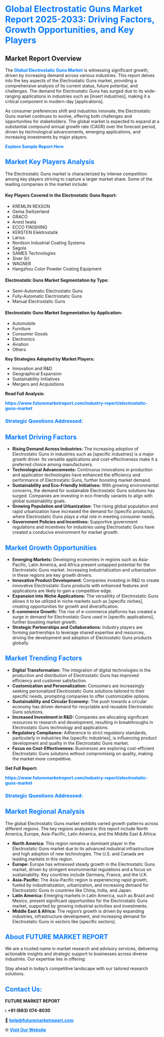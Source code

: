 <h1 style="color: #007BFF;">Global Electrostatic Guns Market Report 2025-2033: Driving Factors, Growth Opportunities, and Key Players</h1>

<section id="overview">
<h2>Market Report Overview</h2>
<p>The <a href="https://www.futuremarketreport.com/industry-report/electrostatic-guns-market" style="color: #007BFF; text-decoration: none;"><strong>Global Electrostatic Guns Market</strong></a> is witnessing significant growth, driven by increasing demand across various industries. This report delves into the key aspects of the Electrostatic Guns market, providing a comprehensive analysis of its current status, future potential, and challenges. The demand for Electrostatic Guns has surged due to its wide-ranging applications in industries such as [insert industries], making it a critical component in modern-day [applications].</p>
<p>As consumer preferences shift and industries innovate, the Electrostatic Guns market continues to evolve, offering both challenges and opportunities for stakeholders. The global market is expected to expand at a substantial compound annual growth rate (CAGR) over the forecast period, driven by technological advancements, emerging applications, and increasing investments by major players.</p>
</section>

<section id="overview">
<p><a href="https://www.futuremarketreport.com/request-sample/reportId=82954" style="color: #007BFF; text-decoration: none;"><strong>Explore Sample Report Here</strong></a></p>
</section>

<section id="key-players">
<h2 style="color: #007BFF;">Market Key Players Analysis</h2>
<p>The Electrostatic Guns market is characterized by intense competition among key players striving to capture a larger market share. Some of the leading companies in the market include:</p>
<h4>Key Players Covered in the Electrostatic Guns Report:</h4>
<ul><li>KREMLIN REXSON</li><li>Gema Switzerland</li><li>GRACO</li><li>Anest Iwata</li><li>ECCO FINISHING</li><li>KERSTEN Elektrostatik</li><li>Larius</li><li>Nordson Industrial Coating Systems</li><li>Sagola</li><li>SAMES Technologies</li><li>Siver Srl</li><li>WAGNER</li><li>Hangzhou Color Powder Coating Equipment</li></ul>
<h4>Electrostatic Guns Market Segmentation by Type:</h4>
<ul><li>Semi-Automatic Electrostatic Guns</li><li>Fully-Automatic Electrostatic Guns</li><li>Manual Electrostatic Guns</li></ul>

<h4>Electrostatic Guns Market Segmentation by Application:</h4>
<ul><li>Automobile</li><li>Furniture</li><li>Consumer Goods</li><li>Electronics</li><li>Aviation</li><li>Others</li></ul>
<p><strong>Key Strategies Adopted by Market Players:</strong></p>
<ul>
<li>Innovation and R&D</li>
<li>Geographical Expansion</li>
<li>Sustainability Initiatives</li>
<li>Mergers and Acquisitions</li>
</ul>
</section>

<section>
<p><strong>Read Full Analysis: </strong></p><a href="https://www.futuremarketreport.com/industry-report/electrostatic-guns-market" style="color: #007BFF; text-decoration: none;"><strong>https://www.futuremarketreport.com/industry-report/electrostatic-guns-market</strong></a>
<h3 style="color: #007BFF;">Strategic Questions Addressed:</h3>
</section>

<section id="driving-factors">
<h2 style="color: #007BFF;">Market Driving Factors</h2>
<ul>
<li><strong>Rising Demand Across Industries:</strong> The increasing adoption of Electrostatic Guns in industries such as [specific industries] is a major growth driver. Its versatile applications and cost-effectiveness make it a preferred choice among manufacturers.</li>
<li><strong>Technological Advancements:</strong> Continuous innovations in production and application technologies have enhanced the efficiency and performance of Electrostatic Guns, further boosting market demand.</li>
<li><strong>Sustainability and Eco-Friendly Initiatives:</strong> With growing environmental concerns, the demand for sustainable Electrostatic Guns solutions has surged. Companies are investing in eco-friendly variants to align with global sustainability goals.</li>
<li><strong>Growing Population and Urbanization:</strong> The rising global population and rapid urbanization have increased the demand for [specific products], where Electrostatic Guns plays a vital role in meeting consumer needs.</li>
<li><strong>Government Policies and Incentives:</strong> Supportive government regulations and incentives for industries using Electrostatic Guns have created a conducive environment for market growth.</li>
</ul>
</section>

<section id="growth-opportunities">
<h2 style="color: #007BFF;">Market Growth Opportunities</h2>
<ul>
<li><strong>Emerging Markets:</strong> Developing economies in regions such as Asia-Pacific, Latin America, and Africa present untapped potential for the Electrostatic Guns market. Increasing industrialization and urbanization in these regions are key growth drivers.</li>
<li><strong>Innovative Product Development:</strong> Companies investing in R&D to create innovative Electrostatic Guns products with enhanced features and applications are likely to gain a competitive edge.</li>
<li><strong>Expansion into Niche Applications:</strong> The versatility of Electrostatic Guns allows it to be utilized in niche markets such as [specific niches], creating opportunities for growth and diversification.</li>
<li><strong>E-commerce Growth:</strong> The rise of e-commerce platforms has created a surge in demand for Electrostatic Guns used in [specific applications], further boosting market growth.</li>
<li><strong>Strategic Partnerships and Collaborations:</strong> Industry players are forming partnerships to leverage shared expertise and resources, driving the development and adoption of Electrostatic Guns products globally.</li>
</ul>
</section>

<section id="trending-factors">
<h2 style="color: #007BFF;">Market Trending Factors</h2>
<ul>
<li><strong>Digital Transformation:</strong> The integration of digital technologies in the production and distribution of Electrostatic Guns has improved efficiency and customer satisfaction.</li>
<li><strong>Customization and Personalization:</strong> Consumers are increasingly seeking personalized Electrostatic Guns solutions tailored to their specific needs, prompting companies to offer customizable options.</li>
<li><strong>Sustainability and Circular Economy:</strong> The push towards a circular economy has driven demand for recyclable and reusable Electrostatic Guns solutions.</li>
<li><strong>Increased Investment in R&D:</strong> Companies are allocating significant resources to research and development, resulting in breakthroughs in Electrostatic Guns technology and applications.</li>
<li><strong>Regulatory Compliance:</strong> Adherence to strict regulatory standards, particularly in industries like [specific industries], is influencing product development and quality in the Electrostatic Guns market.</li>
<li><strong>Focus on Cost-Effectiveness:</strong> Businesses are exploring cost-efficient Electrostatic Guns solutions without compromising on quality, making the market more competitive.</li>
</ul>
</section>

<section>
<p><strong>Get Full Report: </strong></p><a href="https://www.futuremarketreport.com/industry-report/electrostatic-guns-market" style="color: #007BFF; text-decoration: none;"><strong>https://www.futuremarketreport.com/industry-report/electrostatic-guns-market</strong></a>
<h3 style="color: #007BFF;">Strategic Questions Addressed:</h3>
</section>


<section id="regional-analysis">
<h2 style="color: #007BFF;">Market Regional Analysis</h2>
<p>The global Electrostatic Guns market exhibits varied growth patterns across different regions. The key regions analyzed in this report include North America, Europe, Asia-Pacific, Latin America, and the Middle East & Africa:</p>
<ul>
<li><strong>North America:</strong> This region remains a dominant player in the Electrostatic Guns market due to its advanced industrial infrastructure and high adoption of new technologies. The U.S. and Canada are leading markets in this region.</li>
<li><strong>Europe:</strong> Europe has witnessed steady growth in the Electrostatic Guns market, driven by stringent environmental regulations and a focus on sustainability. Key countries include Germany, France, and the U.K.</li>
<li><strong>Asia-Pacific:</strong> The Asia-Pacific region is experiencing rapid growth, fueled by industrialization, urbanization, and increasing demand for Electrostatic Guns in countries like China, India, and Japan.</li>
<li><strong>Latin America:</strong> Emerging markets in Latin America, such as Brazil and Mexico, present significant opportunities for the Electrostatic Guns market, supported by growing industrial activities and investments.</li>
<li><strong>Middle East & Africa:</strong> The region’s growth is driven by expanding industries, infrastructure development, and increasing demand for Electrostatic Guns in sectors like [specific sectors].</li>
</ul>
</section>

<footer>
<h2 style="color: #007BFF;">About FUTURE MARKET REPORT</h2>
<p>We are a trusted name in market research and advisory services, delivering actionable insights and strategic support to businesses across diverse industries. Our expertise lies in offering:</p>

<p>Stay ahead in today’s competitive landscape with our tailored research solutions.</p>

<h2 style="color: #007BFF;">Contact Us:</h2>
<p><strong>FUTURE MARKET REPORT</strong></p>
<p>📞 <strong>+91 (883) 074-8030</strong></p>
<p>📧 <strong><a href="mailto:help@futuremarketreport.com" style="color: #007BFF;">help@futuremarketreport.com</a></strong></p>
<p>🌐 <strong><a href="https://www.futuremarketreport.com/" style="color: #007BFF;">Visit Our Website</a></strong></p>
</footer>